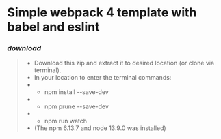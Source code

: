 # Simple webpack 4 template with babel and eslint

### ***download***

> - Download this zip and extract it to desired location (or clone via terminal).
> - In your location to enter the terminal commands: 
> - - npm install --save-dev
> - - npm prune --save-dev
> - - npm run watch
> - (The npm 6.13.7 and node 13.9.0 was installed)